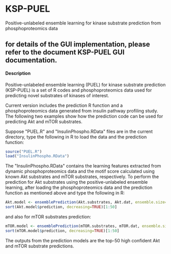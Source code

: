# KSP-PUEL
Positive-unlabeled ensemble learning for kinase substrate prediction from phosphoproteomics data

## for details of the GUI implementation, please refer to the document KSP-PUEL GUI documentation.

#### Description
Positive-unlabeled ensemble learning (PUEL) for kinase substrate prediction (KSP-PUEL) is a set of R codes and phosphoproteomics data used for predicting novel substrates of kinases of interest.

Current version includes the prediction R function and a phosphoproteomics data generated from insulin pathway profiling study. The following two examples show how the prediction code can be used for predicting Akt and mTOR substrates.

Suppose "PUEL.R" and "InsulinPhospho.RData" files are in the current directory, type the following in R to load the data and the prediction function:

```r
source("PUEL.R")
load("InsulinPhospho.RData")
```

The "InsulinPhospho.RData" contains the learning features extracted from dynamic phosphoproteomics data and the motif score calculated using known Akt substrates and mTOR substrates, respectively. To perform the prediction for Akt substrates using the positive-unlabeled ensemble learning, after loading the phosphoproteomics data and the prediction function as mentioned above and type the following in R:

```r
Akt.model <- ensemblePrediction(Akt.substrates, Akt.dat, ensemble.size=50, size.negative=length(Akt.substrates), kernelType="radial")
sort(Akt.model$prediction, decreasing=TRUE)[1:50]
```

and also for mTOR substrates prediction:

```r
mTOR.model <- ensemblePrediction(mTOR.substrates, mTOR.dat, ensemble.size=50, size.negative=length(mTOR.substrates), kernelType="radial")
sort(mTOR.model$prediction, decreasing=TRUE)[1:50]
```

The outputs from the prediction models are the top-50 high confident Akt and mTOR substrate predictions.

